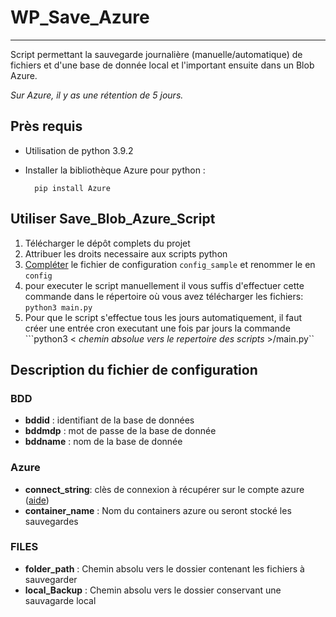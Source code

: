# WP_Save_Azure
---

Script permettant la sauvegarde journalière (manuelle/automatique) de fichiers et d'une base de donnée local et l'important ensuite dans un Blob Azure.

*Sur Azure, il y as une rétention de 5 jours.*

## Près requis

* Utilisation de python 3.9.2
* Installer la bibliothèque Azure pour python :

        pip install Azure


## Utiliser Save_Blob_Azure_Script

1. Télécharger le dépôt complets du projet
2. Attribuer les droits necessaire aux scripts python
3. [Compléter](#Description_config) le fichier de configuration ```config_sample``` et renommer le en ```config```
4. pour executer le script manuellement il vous suffis d'effectuer cette commande dans le répertoire où vous avez télécharger les fichiers: ```python3 main.py```
5. Pour que le script s'effectue tous les jours automatiquement, il faut créer une entrée cron executant une fois par jours la commande ```python3 \< *chemin absolue vers le repertoire des scripts* \>/main.py`` 

## Description du fichier de configuration<a name="Description_Config"></a>

### BDD
* **bddid** : identifiant de la base de données
* **bddmdp** : mot de passe de la base de donnée
* **bddname** : nom de la base de donnée

### Azure
* **connect_string**: clès de connexion à récupérer sur le compte azure ([aide](https://docs.microsoft.com/fr-fr/azure/storage/blobs/storage-quickstart-blobs-python?tabs=environment-variable-windows#copy-your-credentials-from-the-azure-portal))
* **container_name** : Nom du containers azure ou seront stocké les sauvegardes

### FILES
* **folder_path** : Chemin absolu vers le dossier contenant les fichiers à sauvegarder
* **local_Backup** : Chemin absolu vers le dossier conservant une sauvagarde local

